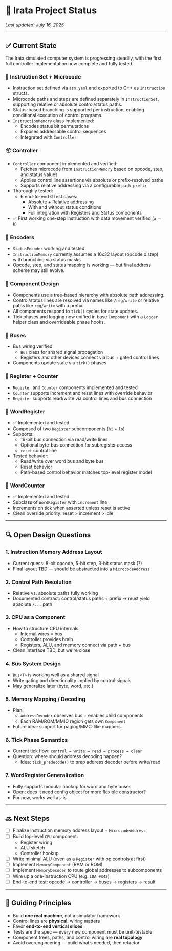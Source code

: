# 🧾 Irata Project Status

_Last updated: July 16, 2025_

---

## ✅ Current State

The Irata simulated computer system is progressing steadily, with the first full controller implementation now complete and fully tested.

### 🧠 Instruction Set + Microcode
- Instruction set defined via `asm.yaml` and exported to C++ as `Instruction` structs.
- Microcode paths and steps are defined separately in `InstructionSet`, supporting relative or absolute control/status paths.
- Status-based branching is supported per instruction, enabling conditional execution of control programs.
- `InstructionMemory` class implemented:
  - Encodes status bit permutations
  - Exposes addressable control sequences
  - Integrated with `Controller`

### 📦 Controller
- `Controller` component implemented and verified:
  - Fetches microcode from `InstructionMemory` based on opcode, step, and status values
  - Applies control line assertions via absolute or prefix-resolved paths
  - Supports relative addressing via a configurable `path_prefix`
- Thoroughly tested:
  - 6 end-to-end GTest cases:
    - Absolute + Relative addressing
    - With and without status conditions
    - Full integration with Registers and Status components
- ✅ First working one-step instruction with data movement verified (`a ← b`)

### 🔗 Encoders
- `StatusEncoder` working and tested.
- `InstructionMemory` currently assumes a 16x32 layout (opcode x step) with branching via status masks.
- Opcode, step, and status mapping is working — but final address scheme may still evolve.

### 🔌 Component Design
- Components use a tree-based hierarchy with absolute path addressing.
- Control/status lines are resolved via names like `/reg/write` or relative paths like `reg/write` with a prefix.
- All components respond to `tick()` cycles for state updates.
- Tick phases and logging now unified in base `Component` with a `Logger` helper class and overrideable phase hooks.

### 🧱 Buses
- Bus wiring verified:
  - `Bus` class for shared signal propagation
  - Registers and other devices connect via bus + gated control lines
- Components update state via `tick()` phases

### 🧰 Register + Counter
- `Register` and `Counter` components implemented and tested
- `Counter` supports increment and reset lines with override behavior
- `Register` supports read/write via control lines and bus connection

### 🧰 WordRegister
- ✅ Implemented and tested
- Composed of two `Register` subcomponents (`hi` + `lo`)
- Supports:
  - 16-bit bus connection via read/write lines
  - Optional byte-bus connection for subregister access
  - `reset` control line
- Tested behavior:
  - Read/write over word bus and byte bus
  - Reset behavior
  - Path-based control behavior matches top-level register model

### 🧮 WordCounter
- ✅ Implemented and tested
- Subclass of `WordRegister` with `increment` line
- Increments on tick when asserted unless reset is active
- Clean override priority: reset > increment > idle

---

## 🔍 Open Design Questions

### 1. **Instruction Memory Address Layout**
- Current guess: 8-bit opcode, 5-bit step, 3-bit status mask (?)
- Final layout TBD — should be abstracted into a `MicrocodeAddress`

### 2. **Control Path Resolution**
- Relative vs. absolute paths fully working
- Documented contract: control/status paths + prefix → must yield absolute `/...` path

### 3. **CPU as a Component**
- How to structure CPU internals:
  - Internal wires = bus
  - Controller provides brain
  - Registers, ALU, and memory connect via path + bus
- Clean interface TBD, but we're close

### 4. **Bus System Design**
- `Bus<T>` is working well as a shared signal
- Write gating and directionality implied by control signals
- May generalize later (byte, word, etc.)

### 5. **Memory Mapping / Decoding**
- Plan:
  - `AddressDecoder` observes bus + enables child components
  - Each RAM/ROM/MMIO region gets own `Component`
- Future idea: support for paging/MMC-like mappers

### 6. **Tick Phase Semantics**
- Current tick flow: `control → write → read → process → clear`
- Question: where should address decoding happen?
  - Idea: `tick_predecode()` to prep address decoder before write/read

### 7. **WordRegister Generalization**
- Fully supports modular hookup for word and byte buses
- Open: does it need config object for more flexible constructor?
- For now, works well as-is

---

## 🔜 Next Steps

- [ ] Finalize instruction memory address layout + `MicrocodeAddress`
- [ ] Build top-level `CPU` component:
  - Register wiring
  - ALU sketch
  - Controller hookup
- [ ] Write minimal ALU (even as a `Register` with op controls at first)
- [ ] Implement `MemoryComponent` (RAM or ROM)
- [ ] Implement `MemoryDecoder` to route global addresses to subcomponents
- [ ] Wire up a one-instruction CPU (e.g. `LDA #$42`)
- [ ] End-to-end test: opcode → controller → buses → registers → result

---

## 🌱 Guiding Principles

- Build **one real machine**, not a simulator framework
- Control lines are **physical**: wiring matters
- Favor **end-to-end vertical slices**
- Tests are the spec — every new component must be unit-testable
- Component trees, paths, and control wiring are **real topology**
- Avoid overengineering — build what’s needed, then refactor
